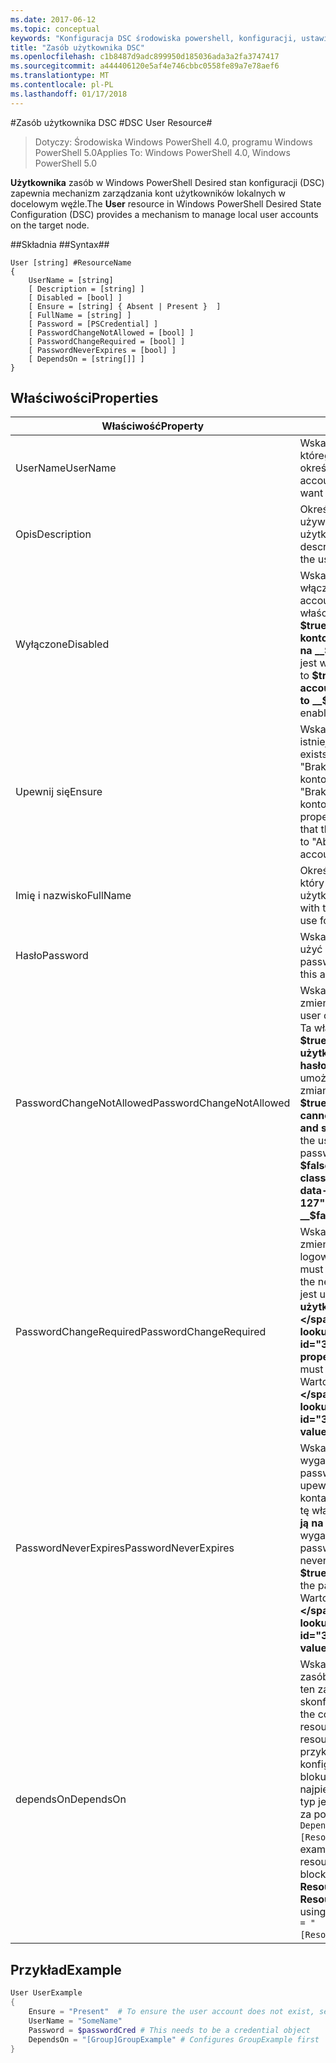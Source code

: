 ```yaml
---
ms.date: 2017-06-12
ms.topic: conceptual
keywords: "Konfiguracja DSC środowiska powershell, konfiguracji, ustawienia"
title: "Zasób użytkownika DSC"
ms.openlocfilehash: c1b8487d9adc899950d185036ada3a2fa3747417
ms.sourcegitcommit: a444406120e5af4e746cbbc0558fe89a7e78aef6
ms.translationtype: MT
ms.contentlocale: pl-PL
ms.lasthandoff: 01/17/2018
---
```

#<a name="dsc-user-resource"></a><span data-ttu-id="33952-103">Zasób użytkownika DSC #</span><span class="sxs-lookup"><span data-stu-id="33952-103">DSC User Resource#</span></span>

 
><span data-ttu-id="33952-104">Dotyczy: Środowiska Windows PowerShell 4.0, programu Windows PowerShell 5.0</span><span class="sxs-lookup"><span data-stu-id="33952-104">Applies To: Windows PowerShell 4.0, Windows PowerShell 5.0</span></span>


<span data-ttu-id="33952-105">__Użytkownika__ zasób w Windows PowerShell Desired stan konfiguracji (DSC) zapewnia mechanizm zarządzania kont użytkowników lokalnych w docelowym węźle.</span><span class="sxs-lookup"><span data-stu-id="33952-105">The __User__ resource in Windows PowerShell Desired State Configuration (DSC) provides a mechanism to manage local user accounts on the target node.</span></span>


##<a name="syntax"></a><span data-ttu-id="33952-106">Składnia ##</span><span class="sxs-lookup"><span data-stu-id="33952-106">Syntax##</span></span>

```
User [string] #ResourceName
{
    UserName = [string]
    [ Description = [string] ]
    [ Disabled = [bool] ]
    [ Ensure = [string] { Absent | Present }  ]
    [ FullName = [string] ]
    [ Password = [PSCredential] ]
    [ PasswordChangeNotAllowed = [bool] ]
    [ PasswordChangeRequired = [bool] ]
    [ PasswordNeverExpires = [bool] ]
    [ DependsOn = [string[]] ]
}
```

## <a name="properties"></a><span data-ttu-id="33952-107">Właściwości</span><span class="sxs-lookup"><span data-stu-id="33952-107">Properties</span></span>
|  <span data-ttu-id="33952-108">Właściwość</span><span class="sxs-lookup"><span data-stu-id="33952-108">Property</span></span>  |  <span data-ttu-id="33952-109">Opis</span><span class="sxs-lookup"><span data-stu-id="33952-109">Description</span></span>   | 
|---|---| 
| <span data-ttu-id="33952-110">UserName</span><span class="sxs-lookup"><span data-stu-id="33952-110">UserName</span></span>| <span data-ttu-id="33952-111">Wskazuje nazwę konta, dla którego chcesz zapewnić z określonym stanem.</span><span class="sxs-lookup"><span data-stu-id="33952-111">Indicates the account name for which you want to ensure a specific state.</span></span>| 
| <span data-ttu-id="33952-112">Opis</span><span class="sxs-lookup"><span data-stu-id="33952-112">Description</span></span>| <span data-ttu-id="33952-113">Określa opis, który ma być używany dla konta użytkownika.</span><span class="sxs-lookup"><span data-stu-id="33952-113">Indicates the description you want to use for the user account.</span></span>| 
| <span data-ttu-id="33952-114">Wyłączone</span><span class="sxs-lookup"><span data-stu-id="33952-114">Disabled</span></span>| <span data-ttu-id="33952-115">Wskazuje, czy konto jest włączone.</span><span class="sxs-lookup"><span data-stu-id="33952-115">Indicates if the account is enabled.</span></span> <span data-ttu-id="33952-116">Ta właściwość jest ustawiana __$true__ aby upewnić się, że to konto jest wyłączone i ustaw ją na __$false__ aby upewnić się, że jest włączone.</span><span class="sxs-lookup"><span data-stu-id="33952-116">Set this property to __$true__ to ensure that this account is disabled, and set it to __$false__ to ensure that it is enabled.</span></span>| 
| <span data-ttu-id="33952-117">Upewnij się</span><span class="sxs-lookup"><span data-stu-id="33952-117">Ensure</span></span>| <span data-ttu-id="33952-118">Wskazuje, czy konto istnieje.</span><span class="sxs-lookup"><span data-stu-id="33952-118">Indicates if the account exists.</span></span> <span data-ttu-id="33952-119">Ustaw tę właściwość na "Brak", aby upewnić się, że konto istnieje i ustaw ją na "Brak", aby upewnić się, że konto nie istnieje.</span><span class="sxs-lookup"><span data-stu-id="33952-119">Set this property to "Present" to ensure that the account exists, and set it to "Absent" to ensure that the account does not exist.</span></span>| 
| <span data-ttu-id="33952-120">Imię i nazwisko</span><span class="sxs-lookup"><span data-stu-id="33952-120">FullName</span></span>| <span data-ttu-id="33952-121">Określa ciąg z pełną nazwę, który ma być używany dla konta użytkownika.</span><span class="sxs-lookup"><span data-stu-id="33952-121">Represents a string with the full name you want to use for the user account.</span></span>| 
| <span data-ttu-id="33952-122">Hasło</span><span class="sxs-lookup"><span data-stu-id="33952-122">Password</span></span>| <span data-ttu-id="33952-123">Wskazuje hasło, którego chcesz użyć dla tego konta.</span><span class="sxs-lookup"><span data-stu-id="33952-123">Indicates the password you want to use for this account.</span></span> | 
| <span data-ttu-id="33952-124">PasswordChangeNotAllowed</span><span class="sxs-lookup"><span data-stu-id="33952-124">PasswordChangeNotAllowed</span></span>| <span data-ttu-id="33952-125">Wskazuje, czy użytkownik może zmienić hasło.</span><span class="sxs-lookup"><span data-stu-id="33952-125">Indicates if the user can change the password.</span></span> <span data-ttu-id="33952-126">Ta właściwość jest ustawiana __$true__ aby upewnić się, że użytkownik nie można zmienić hasło i ustaw ją na __$false__ umożliwia użytkownikowi zmianę hasła.</span><span class="sxs-lookup"><span data-stu-id="33952-126">Set this property to __$true__ to ensure that the user cannot change the password, and set it to __$false__ to allow the user to change the password.</span></span> <span data-ttu-id="33952-127">Wartość domyślna to __$false__.</span><span class="sxs-lookup"><span data-stu-id="33952-127">The default value is __$false__.</span></span>| 
| <span data-ttu-id="33952-128">PasswordChangeRequired</span><span class="sxs-lookup"><span data-stu-id="33952-128">PasswordChangeRequired</span></span>| <span data-ttu-id="33952-129">Wskazuje, czy użytkownik musi zmienić hasło przy następnym logowaniu.</span><span class="sxs-lookup"><span data-stu-id="33952-129">Indicates if the user must change the password at the next sign in.</span></span> <span data-ttu-id="33952-130">Ta właściwość jest ustawiana __$true__ Jeśli użytkownik musi zmienić hasło.</span><span class="sxs-lookup"><span data-stu-id="33952-130">Set this property to __$true__ if the user must change the password.</span></span> <span data-ttu-id="33952-131">Wartość domyślna to __$true__.</span><span class="sxs-lookup"><span data-stu-id="33952-131">The default value is __$true__.</span></span>| 
| <span data-ttu-id="33952-132">PasswordNeverExpires</span><span class="sxs-lookup"><span data-stu-id="33952-132">PasswordNeverExpires</span></span>| <span data-ttu-id="33952-133">Wskazuje, czy hasło wygaśnie.</span><span class="sxs-lookup"><span data-stu-id="33952-133">Indicates if the password will expire.</span></span> <span data-ttu-id="33952-134">Aby upewnić się, że hasło dla tego konta nigdy nie wygasa, ustawić tę właściwość na __$true__i ustaw ją na __$false__ Jeśli hasło wygaśnie.</span><span class="sxs-lookup"><span data-stu-id="33952-134">To ensure that the password for this account will never expire, set this property to __$true__, and set it to __$false__ if the password will expire.</span></span> <span data-ttu-id="33952-135">Wartość domyślna to __$false__.</span><span class="sxs-lookup"><span data-stu-id="33952-135">The default value is __$false__.</span></span>| 
| <span data-ttu-id="33952-136">dependsOn</span><span class="sxs-lookup"><span data-stu-id="33952-136">DependsOn</span></span> | <span data-ttu-id="33952-137">Wskazuje, że konfiguracja inny zasób należy uruchomić przed ten zasób jest skonfigurowany.</span><span class="sxs-lookup"><span data-stu-id="33952-137">Indicates that the configuration of another resource must run before this resource is configured.</span></span> <span data-ttu-id="33952-138">Na przykład jeśli identyfikator konfiguracji zasobu skryptu bloku, który chcesz uruchomić najpierw jest __ResourceName__ i jej typ jest __ResourceType__, składnia za pomocą tej właściwości jest `DependsOn = "[ResourceType]ResourceName"`.</span><span class="sxs-lookup"><span data-stu-id="33952-138">For example, if the ID of the resource configuration script block that you want to run first is __ResourceName__ and its type is __ResourceType__, the syntax for using this property is `DependsOn = "[ResourceType]ResourceName"`.</span></span>| 

## <a name="example"></a><span data-ttu-id="33952-139">Przykład</span><span class="sxs-lookup"><span data-stu-id="33952-139">Example</span></span>

```powershell
User UserExample
{
    Ensure = "Present"  # To ensure the user account does not exist, set Ensure to "Absent"
    UserName = "SomeName"
    Password = $passwordCred # This needs to be a credential object
    DependsOn = "[Group]GroupExample" # Configures GroupExample first
}
```

